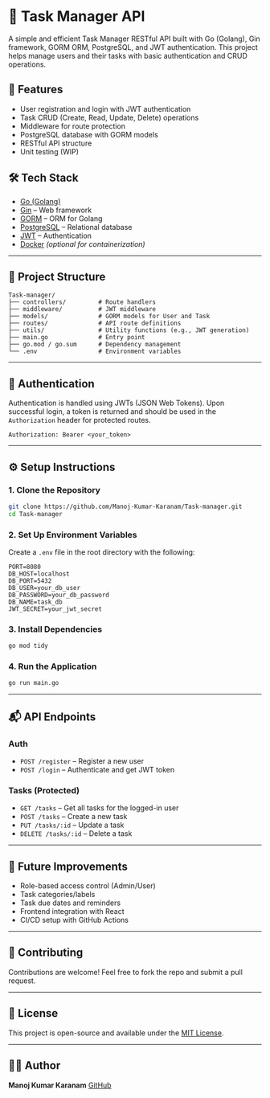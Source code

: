 # 📝 Task Manager API

A simple and efficient Task Manager RESTful API built with Go (Golang), Gin framework, GORM ORM, PostgreSQL, and JWT authentication. This project helps manage users and their tasks with basic authentication and CRUD operations.

## 🚀 Features

* User registration and login with JWT authentication
* Task CRUD (Create, Read, Update, Delete) operations
* Middleware for route protection
* PostgreSQL database with GORM models
* RESTful API structure
* Unit testing (WIP)

## 🛠️ Tech Stack

* [Go (Golang)](https://golang.org/)
* [Gin](https://github.com/gin-gonic/gin) – Web framework
* [GORM](https://gorm.io/) – ORM for Golang
* [PostgreSQL](https://www.postgresql.org/) – Relational database
* [JWT](https://github.com/golang-jwt/jwt) – Authentication
* [Docker](https://www.docker.com/) *(optional for containerization)*

---

## 📁 Project Structure

```
Task-manager/
├── controllers/         # Route handlers
├── middleware/          # JWT middleware
├── models/              # GORM models for User and Task
├── routes/              # API route definitions
├── utils/               # Utility functions (e.g., JWT generation)
├── main.go              # Entry point
├── go.mod / go.sum      # Dependency management
└── .env                 # Environment variables
```

---

## 🔐 Authentication

Authentication is handled using JWTs (JSON Web Tokens). Upon successful login, a token is returned and should be used in the `Authorization` header for protected routes.

```
Authorization: Bearer <your_token>
```

---

## ⚙️ Setup Instructions

### 1. Clone the Repository

```bash
git clone https://github.com/Manoj-Kumar-Karanam/Task-manager.git
cd Task-manager
```

### 2. Set Up Environment Variables

Create a `.env` file in the root directory with the following:

```env
PORT=8080
DB_HOST=localhost
DB_PORT=5432
DB_USER=your_db_user
DB_PASSWORD=your_db_password
DB_NAME=task_db
JWT_SECRET=your_jwt_secret
```

### 3. Install Dependencies

```bash
go mod tidy
```

### 4. Run the Application

```bash
go run main.go
```

---

## 📬 API Endpoints

### Auth

* `POST /register` – Register a new user
* `POST /login` – Authenticate and get JWT token

### Tasks (Protected)

* `GET /tasks` – Get all tasks for the logged-in user
* `POST /tasks` – Create a new task
* `PUT /tasks/:id` – Update a task
* `DELETE /tasks/:id` – Delete a task

---


## 📌 Future Improvements

* Role-based access control (Admin/User)
* Task categories/labels
* Task due dates and reminders
* Frontend integration with React
* CI/CD setup with GitHub Actions

---

## 🙌 Contributing

Contributions are welcome! Feel free to fork the repo and submit a pull request.

---

## 📄 License

This project is open-source and available under the [MIT License](LICENSE).

---

## 👨‍💻 Author

**Manoj Kumar Karanam**
[GitHub](https://github.com/Manoj-Kumar-Karanam)

